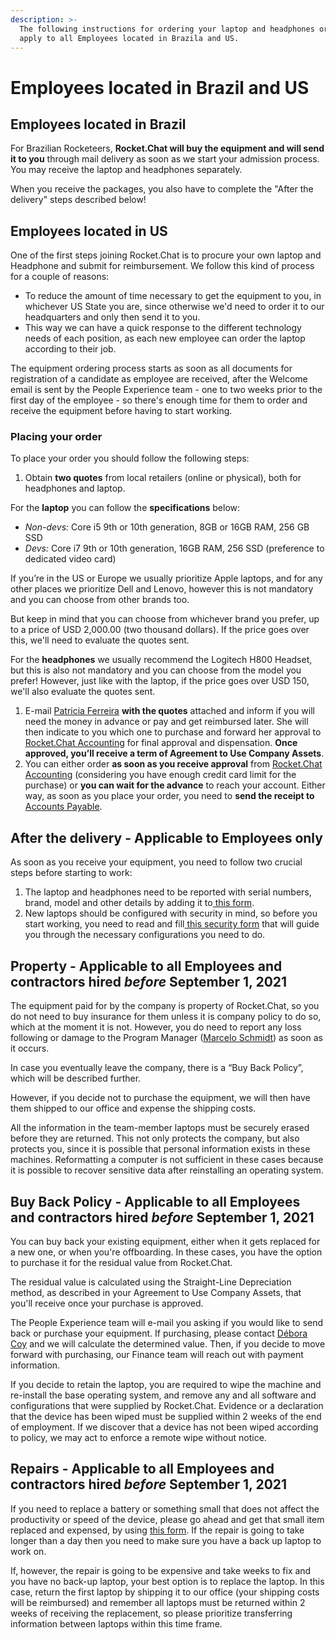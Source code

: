 ```yaml
---
description: >-
  The following instructions for ordering your laptop and headphones ordering
  apply to all Employees located in Brazila and US.
---
```


# Employees located in Brazil and US

## Employees located in Brazil

For Brazilian Rocketeers, **Rocket.Chat will buy the equipment and will send it to you** through mail delivery as soon as we start your admission process. You may receive the laptop and headphones separately.

When you receive the packages, you also have to complete the "After the delivery" steps described below!

## Employees located in US

One of the first steps joining Rocket.Chat is to procure your own laptop and Headphone and submit for reimbursement. We follow this kind of process for a couple of reasons:

* To reduce the amount of time necessary to get the equipment to you, in whichever US State you are, since otherwise we'd need to order it to our headquarters and only then send it to you.
* This way we can have a quick response to the different technology needs of each position, as each new employee can order the laptop according to their job.

The equipment ordering process starts as soon as all documents for registration of a candidate as employee are received, after the Welcome email is sent by the People Experience team - one to two weeks prior to the first day of the employee - so there's enough time for them to order and receive the equipment before having to start working.

### Placing your order

To place your order you should follow the following steps:

1. Obtain **two quotes** from local retailers \(online or physical\), both for headphones and laptop.

For the **laptop** you can follow the **specifications** below:

* _Non-devs:_ Core i5 9th or 10th generation, 8GB or 16GB RAM, 256 GB SSD
* _Devs:_ Core i7 9th or 10th generation, 16GB RAM, 256 SSD \(preference to dedicated video card\)

If you’re in the US or Europe we usually prioritize Apple laptops, and for any other places we prioritize Dell and Lenovo, however this is not mandatory and you can choose from other brands too.

But keep in mind that you can choose from whichever brand you prefer, up to a price of USD 2,000.00 \(two thousand dollars\). If the price goes over this, we'll need to evaluate the quotes sent.

For the **headphones** we usually recommend the Logitech H800 Headset, but this is also not mandatory and you can choose from the model you prefer! However, just like with the laptop, if the price goes over USD 150, we'll also evaluate the quotes sent.

1. E-mail [Patricia Ferreira](mailto:patricia.ferreira@rocket.chat) **with the quotes** attached and inform if you will need the money in advance or pay and get reimbursed later. She will then indicate to you which one to purchase and forward her approval to [Rocket.Chat Accounting](mailto:accounting@rocket.chat) for final approval and dispensation. **Once approved, you’ll receive a term of Agreement to Use Company Assets**.
2. You can either order **as soon as you receive approval** from [Rocket.Chat Accounting](mailto:accounting@rocket.chat) \(considering you have enough credit card limit for the purchase\) or **you can wait for the advance** to reach your account. Either way, as soon as you place your order, you need to **send the receipt to** [Accounts Payable](mailto:accounts.payable@rocket.chat).

## After the delivery - Applicable to Employees only

As soon as you receive your equipment, you need to follow two crucial steps before starting to work:

1. The laptop and headphones need to be reported with serial numbers, brand, model and other details by adding it to[ this form](https://people.zoho.com/rocketchat/zp#compensation/form/add-formLinkName:asset).
2. New laptops should be configured with security in mind, so before you start working, you need to read and fill[ this security form](https://docs.google.com/forms/d/e/1FAIpQLSffmdQUSHaE2WWX6UHo8BAqT6VM0ijBPxyWwJCkmgeRvSpvkA/viewform?usp=sf_link) that will guide you through the necessary configurations you need to do.

## Property - Applicable to all Employees and contractors hired _before_ September 1, 2021

The equipment paid for by the company is property of Rocket.Chat, so you do not need to buy insurance for them unless it is company policy to do so, which at the moment it is not. However, you do need to report any loss following or damage to the Program Manager \([Marcelo Schmidt](mailto:marcelo.schmidt@rocket.chat)\) as soon as it occurs.

In case you eventually leave the company, there is a “Buy Back Policy”, which will be described further.

However, if you decide not to purchase the equipment, we will then have them shipped to our office and expense the shipping costs.

All the information in the team-member laptops must be securely erased before they are returned. This not only protects the company, but also protects you, since it is possible that personal information exists in these machines. Reformatting a computer is not sufficient in these cases because it is possible to recover sensitive data after reinstalling an operating system.

## Buy Back Policy - Applicable to all Employees and contractors hired _before_ September 1, 2021

You can buy back your existing equipment, either when it gets replaced for a new one, or when you're offboarding. In these cases, you have the option to purchase it for the residual value from Rocket.Chat.

The residual value is calculated using the Straight-Line Depreciation method, as described in your Agreement to Use Company Assets, that you'll receive once your purchase is approved.

The People Experience team will e-mail you asking if you would like to send back or purchase your equipment. If purchasing, please contact [Débora Coy](mailto:debora.coy@rocket.chat) and we will calculate the determined value. Then, if you decide to move forward with purchasing, our Finance team will reach out with payment information.

If you decide to retain the laptop, you are required to wipe the machine and re-install the base operating system, and remove any and all software and configurations that were supplied by Rocket.Chat. Evidence or a declaration that the device has been wiped must be supplied within 2 weeks of the end of employment. If we discover that a device has not been wiped according to policy, we may act to enforce a remote wipe without notice.

## Repairs - Applicable to all Employees and contractors hired _before_ September 1, 2021

If you need to replace a battery or something small that does not affect the productivity or speed of the device, please go ahead and get that small item replaced and expensed, by using [this form](https://people.zoho.com/rocketchat/zp#compensation/form/add-formLinkName:Other_Reimbursement). If the repair is going to take longer than a day then you need to make sure you have a back up laptop to work on.

If, however, the repair is going to be expensive and take weeks to fix and you have no back-up laptop, your best option is to replace the laptop. In this case, return the first laptop by shipping it to our office \(your shipping costs will be reimbursed\) and remember all laptops must be returned within 2 weeks of receiving the replacement, so please prioritize transferring information between laptops within this time frame.


